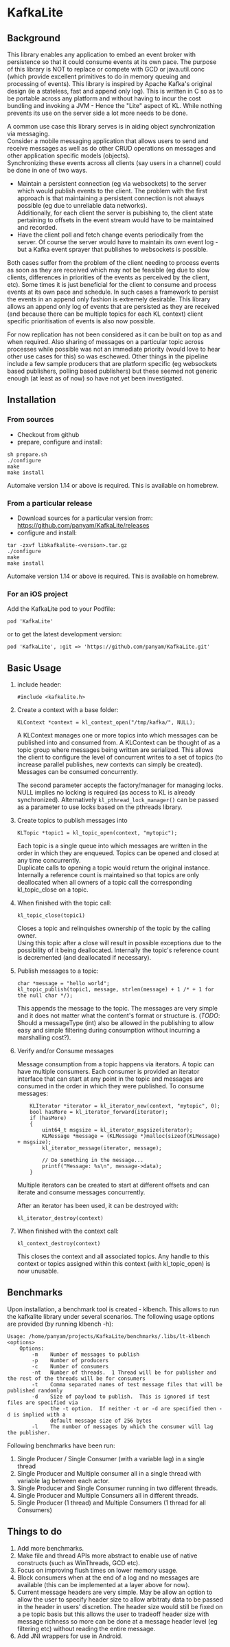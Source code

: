 # KafkaLite

## Background


This library enables any application to embed an event broker with persistence so that 
it could consume events at its own pace. The purpose of this library is NOT to replace 
or compete with GCD or java.util.conc (which provide excellent primitives to do in 
memory queuing and processing of events).  This library is inspired by Apache Kafka's 
original design (ie a stateless, fast and append only log). This is written in C so as 
to be portable across any platform and without having to incur the cost bundling and 
invoking a JVM - Hence the "Lite" aspect of KL.  While nothing prevents its use on the 
server side a lot more needs to be done.

A common use case this library serves is in aiding object synchronization via messaging.  
Consider a mobile messaging application that allows users to send and receive messages as 
well as do other CRUD operations on messages and  other application specific models (objects).  
Synchronizing these events across all clients (say users in a channel) could be done in 
one of two ways.

* Maintain a persistent connection (eg via websockets) to the server which would
  publish events to the client.  The problem with the first approach is that maintaining 
  a persistent connection is not always possible (eg due to unreliable data networks).  
  Additionally, for each client the server is pubishing to, the client state pertaining 
  to offsets in the event stream would have to be maintained and recorded.
* Have the client poll and fetch change events periodically from the server.  Of course 
  the server would have to maintain its own event log - but a Kafka event sprayer that 
  publishes to websockets is possible.

Both cases suffer from the problem of the client needing to process events as
soon as they are received which may not be feasible (eg due to slow clients,
differences in priorities of the events as perceived by the client, etc).  Some
times it is just beneficial for the client to consume and process events at its
own pace and schedule.  In such cases a framework to persist the events in an
append only fashion is extremely desirable.  This library allows an  append only 
log of events that are persisted as they are received (and because there can be 
multiple topics for each KL context) client specific prioritisation of events 
is also now possible.

For now replication has not been considered as it can be built on top as and when 
required. Also sharing of messages on a particular topic across processes while 
possible was not an immediate priority (would love to hear other use cases for this) 
so was eschewed. Other things in the pipeline include a few sample producers that 
are platform specific (eg websockets based publishers, polling based publishers) 
but these seemed not generic enough (at least as of now) so have not yet been 
investigated.

## Installation

### From sources

* Checkout from github
* prepare, configure and install:

```
sh prepare.sh
./configure
make
make install
```

Automake version 1.14 or above is required.  This is available on homebrew.

### From a particular release

* Download sources for a particular version from: https://github.com/panyam/KafkaLite/releases
* configure and install:

```
tar -zxvf libkafkalite-<version>.tar.gz
./configure
make
make install
```

Automake version 1.14 or above is required.  This is available on homebrew.

### For an iOS project

Add the KafkaLite pod to your Podfile:

```
pod 'KafkaLite'
```

or to get the latest development version:

```
pod 'KafkaLite', :git => 'https://github.com/panyam/KafkaLite.git'
```


## Basic Usage

1. include header:

    ```
    #include <kafkalite.h>
    ```
    
2. Create a context with a base folder:

    ```
    KLContext *context = kl_context_open("/tmp/kafka/", NULL);
    ```

    A KLContext manages one or more topics into which messages can be published into
    and consumed from.  A KLContext can be thought of as a topic group where
    messages being written are serialized.   This allows the client to configure
    the level of concurrent writes to a set of topics (to increase parallel
    publishes, new contexts can simply be created).   Messages can be consumed
    concurrently.
    
    The second parameter accepts the factory/manager for managing locks.  NULL implies
    no locking is required (as access to KL is already synchronized).   Alternatively 
    ```kl_pthread_lock_manager()``` can be passed as a parameter to use locks based on
    the pthreads library.  

3. Create topics to publish messages into

    ```
    KLTopic *topic1 = kl_topic_open(context, "mytopic");
    ```

    Each topic is a single queue into which messages are written in the order in 
    which they are enqueued.  Topics can be opened and closed at any time concurrently.  
    Duplicate calls to opening a topic would return the original instance.  Internally 
    a reference count is maintained so that topics are only deallocated when all 
    owners of a topic call the corresponding kl_topic_close on a topic.

4. When finished with the topic call:

    ```
    kl_topic_close(topic1)
    ```

    Closes a topic and relinquishes ownership of the topic by the calling owner.  
    Using this topic after a close will result in possible exceptions due to the
    possibility of it being deallocated.  Internally the topic's reference count is
    decremented (and deallocated if necessary).

5. Publish messages to a topic:

    ```
    char *message = "hello world";
    kl_topic_publish(topic1, message, strlen(message) + 1 /* + 1 for the null char */);
    ```
    
    This appends the message to the topic.  The messages are very simple and it does not 
    matter what the content's format or structure is.  (*TODO*: Should a messageType (int)
    also be allowed in the publishing to allow easy and simple filtering during consumption 
    without incurring a marshalling cost?).
    
6. Verify and/or Consume messages

    Message consumption from a topic happens via iterators.  A topic can have multiple consumers.
    Each consumer is provided an iterator interface that can start at any point in the topic
    and messages are consumed in the order in which they were published.   To consume messages:

    ```    
        KLIterator *iterator = kl_iterator_new(context, "mytopic", 0);
        bool hasMore = kl_iterator_forward(iterator);
        if (hasMore)
        {
            uint64_t msgsize = kl_iterator_msgsize(iterator);
            KLMessage *message = (KLMessage *)malloc(sizeof(KLMessage) + msgsize);
            kl_iterator_message(iterator, message);
            
            // Do something in the message...
            printf("Message: %s\n", message->data);
        }
    ```

    Multiple iterators can be created to start at different offsets and can iterate
    and consume messages concurrently.

    After an iterator has been used, it can be destroyed with:
    ```
    kl_iterator_destroy(context)
    ```

7. When finished with the context call:
    ```
    kl_context_destroy(context)
    ```

    This closes the context and all associated topics.   Any handle to this
    context or topics assigned within this context (with kl_topic_open) is now
    unusable.

## Benchmarks

Upon installation, a benchmark tool is created - klbench.  This allows to run the kafkalite library under several scenarios.  The following usage options are provided (by running klbench -h):

```
Usage: /home/panyam/projects/KafkaLite/benchmarks/.libs/lt-klbench <options>
    Options:
        -m    Number of messages to publish
        -p    Number of producers
        -c    Number of consumers
        -nt   Number of threads.  1 Thread will be for publisher and the rest of the threads will be for consumers
        -t    Comma separated names of test message files that will be published randomly
        -d    Size of payload to publish.  This is ignored if test files are specified via 
              the -t option.  If neither -t or -d are specified then -d is implied with a 
              default message size of 256 bytes
        -l    The number of messages by which the consumer will lag the publisher.
```

Following benchmarks have been run:

1. Single Producer / Single Consumer (with a variable lag) in a single thread
2. Single Producer and Multiple consumer all in a single thread with variable lag between each actor.
3. Single Producer and Single Consumer running in two different threads.
4. Single Producer and Multiple Consumers all in different threads.
5. Single Producer (1 thread) and Multiple Consumers (1 thread for all Consumers)
 

## Things to do

1. Add more benchmarks.
2. Make file and thread APIs more abstract to enable use of native constructs
   (such as WinThreads, GCD etc).
3. Focus on improving flush times on lower memory usage.
4. Block consumers when at the end of a log and no messages are available (this can be implemented at a layer above for now).
5. Current message headers are very simple.   May be allow an option to allow the user to specify header size to allow arbitraty data to be passed in the header in users' discretion.  The header size would still be fixed on a pe topic basis but this allows the user to tradeoff header size with message richness so more can be done at a message header level (eg filtering etc) without reading the entire message.
6. Add JNI wrappers for use in Android.

